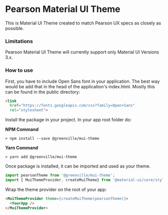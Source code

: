 # Pearson Material UI Theme

This is Material UI Theme created to match Pearson UX specs as closely as possible.

### Limitations
Pearson Material UI Theme will currently support only Material UI Versions 3.x.

### How to use
First, you have to include Open Sans font in your application. The best way would be add that in the head of
the application's index.html. Mostly this can be found in the public directory:
```html
<link
  href="https://fonts.googleapis.com/css?family=Open+Sans"
  rel="stylesheet">
```

Install the package in your project. In your app root folder do:

**NPM Command**

```shell
> npm install --save @greenville/mui-theme
```

**Yarn Command**

```shell
> yarn add @greenville/mui-theme
```

Once package is installed, it can be imported and used as your theme.
```javascript
import pearsonTheme from '@greenville/mui-theme';
import { MuiThemeProvider, createMuiTheme} from '@material-ui/core/styles';
```

Wrap the theme provider on the root of your app:

```html
<MuiThemeProvider theme={createMuiTheme(pearsonTheme)}>
  <YourApp />
</MuiThemeProvider>
```
